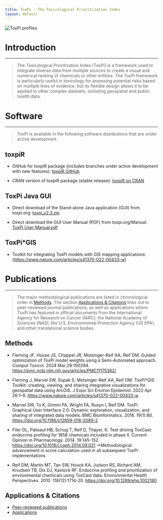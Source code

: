 ```yaml
---
title: ToxPi - The Toxicological Prioritization Index
layout: default
---
```


<img src="{{ '/assets/ToxPi-graphic_4-profiles.png' | relative_url }}" alt="ToxPi profiles">

# Introduction

------------------------------------------------------------------------

> The Toxicological Prioritization Index (ToxPi) is a framework used to integrate diverse data from multiple sources to create a visual and numerical ranking of chemicals or other entities. The ToxPi framework is particularly useful in toxicology for assessing potential risks based on multiple lines of evidence, but its flexible design allows it to be applied to other complex datasets, including geospatial and public health data.

# Software

------------------------------------------------------------------------

> ToxPi is available in the following software distributions that are under active development.

## toxpiR

- GitHub for toxpiR package (includes branches under active development with new features): [toxpiR GitHub](https://github.com/ToxPi/toxpiR)

- CRAN version of toxpiR package (stable release): [toxpiR on CRAN](https://CRAN.R-project.org/package=toxpiR)

## ToxPi Java GUI

- Direct download of the Stand-alone Java application (GUI) from toxpi.org: [toxpi_v2.3.zip](https://github.com/user-attachments/files/21943523/toxpi_v2.3.zip)

- Direct download the GUI User Manual (PDF) from toxpi.org/Manual: [ToxPi User Manual.pdf](https://github.com/user-attachments/files/21943523/toxpi_v2.3.zip)

## ToxPi\*GIS

- Toolkit for integrating ToxPi models with GIS mapping applications: (https://www.nature.com/articles/s41370-022-00433-w)

# Publications

------------------------------------------------------------------------

> The major methodological publications are listed in chronological order in [Methods](https://github.com/ToxPi/ToxPi.github.io/edit/main/index.md#methods). The section [Applications & Citations](https://github.com/ToxPi/ToxPi.github.io/edit/main/index.md#applications--citations) links out to peer-reviewed journal publications, as well as applications where ToxPi has featured in official documents from the International Agency for Research on Cancer (IARC), the National Academy of Sciences (NAS), the U.S. Environmental Protection Agency (US EPA), and other translational science bodies. 

## Methods 

-  Fleming JF, House JS, Chappel JR, Motsinger-Reif AA, Reif DM. Guided optimization of ToxPi model weights using a Semi-Automated approach. Comput Toxicol. 2024 Mar;29:100294. https://pmc.ncbi.nlm.nih.gov/articles/PMC11175362/

-  Fleming J, Marvel SW, Supak S, Motsinger-Reif AA, Reif DM. ToxPi*GIS Toolkit: creating, viewing, and sharing integrative visualizations for geospatial data using ArcGIS. J Expo Sci Environ Epidemiol. 2022 Apr 26:1–8. https://www.nature.com/articles/s41370-022-00433-w

-  Marvel SW, To K, Grimm FA, Wright FA, Rusyn I, Reif DM. ToxPi Graphical User Interface 2.0: Dynamic exploration, visualization, and sharing of integrated data models. BMC Bioinformatics. 2018. 19(1):80. https://doi.org/10.1186/s12859-018-2089-2

-  Filer DL, Patisaul HB, Schug T, Reif D, Thayer, K. Test driving ToxCast: endocrine profiling for 1858 chemicals included in phase II. Current Opinion in Pharmacology. 2014. 19:145-152. https://doi.org/10.1016/j.coph.2014.09.021
→Methodological advancement in score calculation used in all subsequent ToxPi implementations

-  Reif DM, Martin MT, Tan SW, Houck KA, Judson RS, Richard AM, Knudsen TB, Dix DJ, Kavlock RF. Endocrine profiling and prioritization of environmental chemicals using ToxCast data. Environmental Health Perspectives. 2010. 118(12):1714-20. https://doi.org/10.1289/ehp.1002180


## Applications & Citations

-   [Peer-reviewed publications](https://scholar.google.com/scholar?hl=en&as_sdt=7%2C34&q=toxpi+&btnG=)
-   [Applications](https://www.google.com/search?as_q=toxpi&as_epq=&as_oq=toxpi+OR+ToxPi+OR+Toxicological+prioritization+index&as_eq=&as_nlo=&as_nhi=&lr=&cr=&as_qdr=all&as_sitesearch=&as_occt=any&as_filetype=&tbs=)


